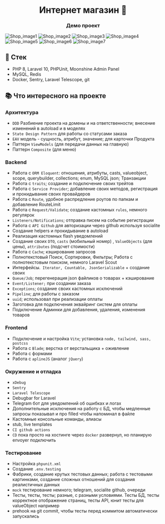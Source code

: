 <h1 align="center">Интернет магазин 🛒️ </h1>
  <h3 align="center">Демо проект</h3>

![Shop_image1](https://github.com/WSG434/Shop/blob/master/resources/images/github/1.jpg?raw=true&#41;)
![Shop_image2](https://github.com/WSG434/Shop/blob/master/resources/images/github/2.jpg?raw=true&#41;)
![Shop_image3](https://github.com/WSG434/Shop/blob/master/resources/images/github/3.jpg?raw=true&#41;)
![Shop_image4](https://github.com/WSG434/Shop/blob/master/resources/images/github/4.jpg?raw=true&#41;)
![Shop_image5](https://github.com/WSG434/Shop/blob/master/resources/images/github/5.jpg?raw=true&#41;)
![Shop_image6](https://github.com/WSG434/Shop/blob/master/resources/images/github/6.jpg?raw=true&#41;)
![Shop_image7](https://github.com/WSG434/Shop/blob/master/resources/images/github/7.jpg?raw=true&#41;)

## 🚀 Стек

- PHP 8, Laravel 10, PHPUnit, Moonshine Admin Panel
- MySQL, Redis
- Docker, Sentry, Laravel Telescope, git

## 📚 Что интересного на проекте

### Архитектура
- `DDD` Разбиение проекта на домены и на ответственности; внесение изменений в autoload и в моделях
- `State Design Pattern` для работы со статусами заказа
- `EAV` модель - сущность, атрибут, значение; для карточки Продукта
- Паттерн `ViewModels` (для передачи данных на главную)
- Паттерн `Composite` (для меню)

### Backend
- Работа с `ORM Eloquent`: отношения, атрибуты, casts, valueobject, scope, querybuilder, collections; enum, MySQL json; Транзакции
- Работа с `traits`; создание и подключение своих трейтов
- Работа с `Service Provider`; добавление своих методов, регистрация и прокидывание своих провайдеров
- Работа с `Route`, удобное распредление роутов по папкам и добавление RouteLimit
- Работа с `Request/Validate`; создание кастомных `rules`, немного регулярок
- `Listeners/Notifications`; отправка писем на событие регистрации
- Работа с `API Github` для авторизации через github используя socialite
- Создание helpers и прокидывание в autoload
- Реализация кастомных flash уведомлений
- Создание своих `DTO`, `casts` (мобильный номер) , `ValueObjects` (для цены), `attributes` (подсчет стоимости)
- Работа с `Cache`; кэширование запросов
- Полнотекстовый Поиск, Сортировки, Фильтры; Работа с полнотекстовым поиском, немного Laravel Scout
- Интерфейсы.` Iterator, Countable, JsonSerializable` + создание своих
- `Queue/Job`; перегенерация json файликов о товарах + кэширование
- `Event/Listener;` при создании заказа
- `Exceptions`; создание своих кастомных исключений
- `Pipeline`; для работы с заказом
- `uuid`; использовал при реализации оплаты
- Заготовка для подключения эквайринг систем для оплаты
- Подключение Админки для добавления, удаления, изменения товаров

### Frontend
- Подключение и настройка `Vite`; установка `node, tailwind, sass, postcss`
- Работа с `Blade`;  верстка от верстальщика + оживление
- Работа с формами
- Работа с `aplineJS` (аналог `jQuery`)

### Окружение и отладка
- `xDebug`
- `Sentry`
- `Laravel Telescope`
- Debugbar for Laravel
- Telegram бот для уведомлений об ошибках и логах
- Дополнительные исключения на работу с БД, чтобы медленные запросы показывал и про filled чтобы напоминал в файле
- Кастомные консольные команды, алиасы
- stub, live templates
- `CI github actions `
- `CD` пока просто на хостинге через `docker` развернул, но планирую envoyer подключить

### Тестирование
- Настройка `phpunit.xml`
- Создание `.env.testing`
- Фабрики, создание крутых тестовых данных; работа с тестовыми картинками, создание сложных отношений для создания реалистичных данных
- `mock` тестирование немного; telegram, socialite github, очереди
- Тесты, тесты, тесты; разные, с разными условиями. Тесты БД, тесты корректное отображение страниц, тесты API, юнит тесты для valueObject например
- prehook на git commit, чтобы тесты перед коммитом автоматически запускались

